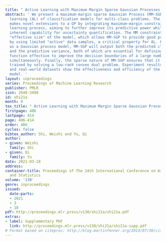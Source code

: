```yaml
---
title: " Active Learning with Maximum Margin Sparse Gaussian Processes "
abstract: ' We present a maximum-margin sparse Gaussian Process (MM-SGP) for active
  learning (AL) of classification models for multi-class problems. The proposed model
  makes novel extensions to a GP by integrating maximum-margin constraints into its
  learning process, aiming to further improve its predictive power while keeping its
  inherent capability for uncertainty quantification. The MM constraints ensure small
  "effective size" of the model, which allows MM-SGP to provide good predictive performance
  by using limited "active" data samples, a critical property for AL. Furthermore,
  as a Gaussian process model, MM-SGP will output both the predicted class distribution
  and the predictive variance, both of which are essential for defining a sampling
  function effective to improve the decision boundaries of a large number of classes
  simultaneously. Finally, the sparse nature of MM-SGP ensures that it can be efficiently
  trained by solving a low-rank convex dual problem. Experiment results on both synthetic
  and real-world datasets show the effectiveness and efficiency of the proposed AL
  model. '
layout: inproceedings
series: Proceedings of Machine Learning Research
publisher: PMLR
issn: 2640-3498
id: shi21a
month: 0
tex_title: " Active Learning with Maximum Margin Sparse Gaussian Processes "
firstpage: 406
lastpage: 414
page: 406-414
order: 406
cycles: false
bibtex_author: Shi, Weishi and Yu, Qi
author:
- given: Weishi
  family: Shi
- given: Qi
  family: Yu
date: 2021-03-18
address: 
container-title: Proceedings of The 24th International Conference on Artificial Intelligence
  and Statistics
volume: '130'
genre: inproceedings
issued:
  date-parts:
  - 2021
  - 3
  - 18
pdf: http://proceedings.mlr.press/v130/shi21a/shi21a.pdf
extras:
- label: Supplementary PDF
  link: http://proceedings.mlr.press/v130/shi21a/shi21a-supp.pdf
# Format based on citeproc: http://blog.martinfenner.org/2013/07/30/citeproc-yaml-for-bibliographies/
---
```


